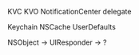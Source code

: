 

KVC
KVO
NotificationCenter
delegate


Keychain
NSCache
UserDefaults


NSObject -> UIResponder -> ?